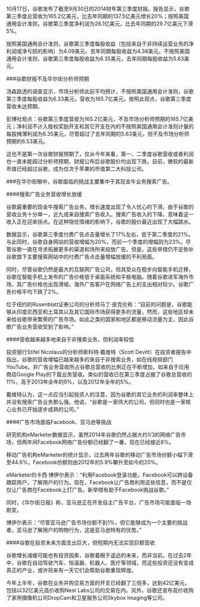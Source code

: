10月17日，谷歌发布了截至9月30日的2014财年第三季度财报。报告显示，谷歌第三季度总营收为165.2亿美元，比去年同期的137.5亿美元增长20%；按照美国通用会计准则，谷歌第三季度净利润为28.1亿美元，比去年同期的29.7亿美元下滑5%。

按照美国通用会计准则，谷歌第三季度每股收益（包括来自于非持续运营业务的净利润或净亏损的影响）为4.09美元，去年同期每股收益为4.38美元。不按照美国通用会计准则，谷歌第三季度每股收益为6.35美元，去年同期每股收益为5.63美元。

###谷歌财报不及华尔街分析师预期

汤森路透的调查显示，市场分析师此前平均预计，不按照美国通用会计准则，谷歌第三季度每股收益为6.33美元，营收为165.7亿美元。按照此观点，谷歌第三季度营收未达预期。

彭博社观点：谷歌第三季度营收为165.2亿美元，不及市场分析师预期的165.7亿美元；净利润不计入股权奖励开支和其它开支在内的不按照美国通用会计准则计量的每股摊薄利润为6.35美元，尽管超过了去年同期的5.63美元，但不及市场分析师预期的6.53美元。

这也不是第一次谷歌财报预期了，仅从今年来看，第一、二季度谷歌营收或者利润也一直未能超过分析师预期，财报公布后谷歌股价均出现下跌。目前，微软的最新市值已经超过谷歌，成为仅次于苹果的市值第二大科技公司。

###在华尔街眼中，谷歌面临的挑战主要集中于其现金牛业务搜索广告。

####搜索广告业务营收增长放缓

谷歌最重要的现金牛搜索广告业务，增长速度出现了令人忧心的下滑。由于谷歌的营收业务十分单一，近九成来自搜索广告收入。搜索广告收入的下降，意味着这一收入正在迎来拐点。在这种隐忧情绪的影响下，谷歌的股价最近出现了大幅跳水。

数据显示，谷歌第三季度付费广告点击量增长了17%左右，低于第二季度的21%。与此同时，谷歌自身网站的营收增幅为20%，而前一个季度的增幅则为23%。尽管谷歌一直在寻求拓展更多的渠道和场所来投放广告，但是，这些举措仍不足弥补谷歌旗下主要搜索网站中的付费广告点击量增幅放缓的不利局面。

同时，尽管谷歌仍然是最大的互联网广告公司，但其受众在稳步向智能手机迁移，谷歌在智能手机上发布的广告价格低于桌面系统和平板电脑。随着谷歌进军海外市场，其广告价格也出现滑坡。海外广告客户在网络广告上的支出相对较少。谷歌广告价格平均下跌了2%。

位于纽约的Rosenblatt证券公司的分析师马丁·皮克伦称：“目前的问题是，谷歌能够从印度尼西亚和土耳其以及其它国际市场获得更多的流量，然而，这些地区却未来给谷歌带来繁荣的广告市场。如此之类的国家和地区都是移动流量为主，因此谷歌广告业务营收受到了影响。”

####营收越来越多地来自于非搜索业务，但利润率较低

投资银行Stifel Nicolaus的分析师斯科特·戴维特（Scott Devitt）在投资者报告中指出，谷歌的营收增幅已越来越多的来自于非搜索业务，如在线视频部门YouTube。非广告业务营收所占谷歌总营收的比例正在不断增加，如来自于应用商店Google Play的下载业务营收。类似的营收已在第三季度占据了谷歌总营收的11%，高于2013年全年的9%，以及2012年全年的5%。

戴维特认为，这一点应当引起投资人的注意，因为谷歌的其它业务的利润率整体上并没有搜索广告业务那么强。他说，“谷歌是一家伟大的公司，但同时也是一家核心业务已开始逐步成熟的公司。”

####广告市场面临Facebook、亚马逊等挑战

研究机构eMarketer数据显示，虽然2014年谷歌仍然占据大约1/3的网络广告市场，但两年间Facebook网络广告份额已‍‍经翻了一番，现在已经接近8%。

移动广告机构eMarketer的统计显示，过去两年谷歌的移动广告市场份额小幅下滑至44.6%，Facebook份额则由2012年的5.9%攀升至如今的20%。

eMarketer的卡西·博伊尔表示：“利用Facebook登录功能，Facebook可以跨设备跟踪用户，了解用户的行为。现在，Facebook让广告商利用这些信息，而不是仅仅让广告商在Facebook上打广告。新举措有助于Facebook挑战谷歌。”

同时，《华尔街日报》称，亚马逊正在开发自主广告平台，广告市场可能面临一场剧变。

博伊尔表示：“尽管亚马逊广告市场份额不到1%，但它能够成为一个主要的挑战者。亚马逊了解用户的购物行为，这是亚马逊特有的优势。”

####谷歌在投资未来方面支出巨大，但短期内无法实现巨额营收

谷歌增长减缓可能也有投资因素，谷歌着眼于遥远的未来，而非当前。在过去2年中，谷歌在自动驾驶汽车、恒温器、机器人、医疗等领域，而这些投资还没有变成真正的产业，或许将来有一天它们会帮助谷歌重现辉煌。

今年上半年，谷歌在业务并购交易方面的开支已经翻了三倍多，达到42亿美元，包括以32亿美元高价收购Nest Labs公司的交易在内。另外，谷歌还宣布高价收购了家用摄像机公司DropCam和卫星服务公司Skybox Imaging等公司。









